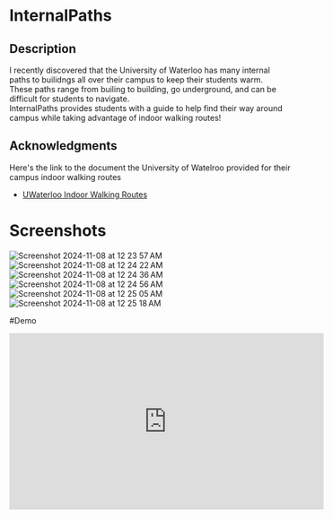 # InternalPaths


## Description
I recently discovered that the University of Waterloo has many internal paths to builidngs all over their campus to keep their students warm.
<br>These paths range from builing to building, go underground, and can be difficult for students to navigate.
<br>InternalPaths provides students with a guide to help find their way around campus while taking advantage of indoor walking routes!

## Acknowledgments
Here's the link to the document the University of Watelroo provided for their campus indoor walking routes
* [UWaterloo Indoor Walking Routes](https://uwaterloo.ca/healthy-workplace/sites/ca.healthy-workplace/files/uploads/files/uwaterloo_indoor_walking_routes_1.pdf)

# Screenshots
![Screenshot 2024-11-08 at 12 23 57 AM](https://github.com/user-attachments/assets/2ae0a896-3e6e-4a01-99eb-853817ff0091)
![Screenshot 2024-11-08 at 12 24 22 AM](https://github.com/user-attachments/assets/98457ea3-b862-4889-8f47-b95385a6c726)
![Screenshot 2024-11-08 at 12 24 36 AM](https://github.com/user-attachments/assets/6a087670-7229-4c79-9303-8df675b168ec)
![Screenshot 2024-11-08 at 12 24 56 AM](https://github.com/user-attachments/assets/bd6d396f-3e3b-45de-b9a1-950047bbbf1f)
![Screenshot 2024-11-08 at 12 25 05 AM](https://github.com/user-attachments/assets/b641f8dc-e51d-481a-bad6-a24807d5913e)
![Screenshot 2024-11-08 at 12 25 18 AM](https://github.com/user-attachments/assets/9f353bed-5d8b-4008-b948-efaf0bc2a380)

#Demo

<iframe width="560" height="315" src="https://www.youtube.com/embed/ZAW7IIX3AY8?si=w1X8Ef6hl6LOcjsJ" title="YouTube video player" frameborder="0" allow="accelerometer; autoplay; clipboard-write; encrypted-media; gyroscope; picture-in-picture; web-share" referrerpolicy="strict-origin-when-cross-origin" allowfullscreen></iframe>
